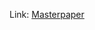 Link: [Masterpaper][Masterpaperlink]

[Masterpaperlink]: https://sites.google.com/view/yoonheeseung-masterpaper
